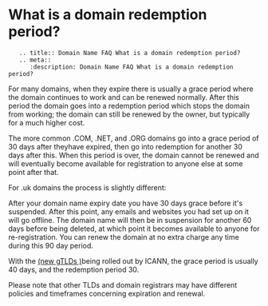 # What is a domain redemption period?

```eval_rst
   .. title:: Domain Name FAQ What is a domain redemption period?
   .. meta::
      :description: Domain Name FAQ What is a domain redemption period?
```


For many domains, when they expire there is usually a grace period where the domain continues to work and can be renewed normally. After this period the domain goes into a redemption period which stops the domain from working; the domain can still be renewed by the owner, but typically for a much higher cost.


The more common .COM, .NET, and .ORG domains go into a grace period of 30 days after theyhave expired, then go into redemption for another 30 days after this. When this period is over, the domain cannot be renewed and will eventually become available for registration to anyone else at some point after that.


For .uk domains the process is slightly different:


After your domain name expiry date you have 30 days grace before it's suspended. After this point, any emails and websites you had set up on it will go offline. The domain name will then be in suspension for another 60 days before being deleted, at which point it becomes available to anyone for re-registration. You can renew the domain at no extra charge any time during this 90 day period.


With the [(new gTLDs )](https://www.opensrs.com/docs/tld_reference.pdf)being rolled out by ICANN, the grace period is usually 40 days, and the redemption period 30.


Please note that other TLDs and domain registrars may have different policies and timeframes concerning expiration and renewal.

